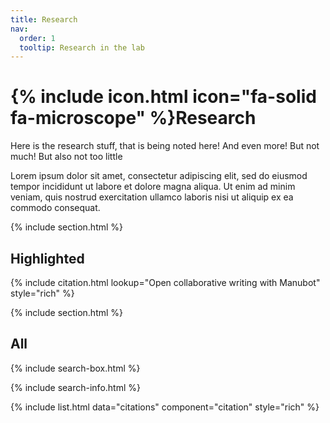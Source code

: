 ```yaml
---
title: Research
nav:
  order: 1
  tooltip: Research in the lab
---
```


# {% include icon.html icon="fa-solid fa-microscope" %}Research

Here is the research stuff, that is being noted here! And even more! But not much! But also not too little

Lorem ipsum dolor sit amet, consectetur adipiscing elit, sed do eiusmod tempor incididunt ut labore et dolore magna aliqua.
Ut enim ad minim veniam, quis nostrud exercitation ullamco laboris nisi ut aliquip ex ea commodo consequat.

{% include section.html %}

## Highlighted

{% include citation.html lookup="Open collaborative writing with Manubot" style="rich" %}

{% include section.html %}

## All

{% include search-box.html %}

{% include search-info.html %}

{% include list.html data="citations" component="citation" style="rich" %}
